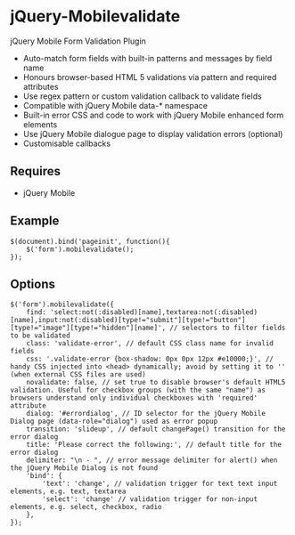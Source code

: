 jQuery-Mobilevalidate
=====================

jQuery Mobile Form Validation Plugin

* Auto-match form fields with built-in patterns and messages by field name
* Honours browser-based HTML 5 validations via pattern and required attributes
* Use regex pattern or custom validation callback to validate fields
* Compatible with jQuery Mobile data-* namespace
* Built-in error CSS and code to work with jQuery Mobile enhanced form elements
* Use jQuery Mobile dialogue page to display validation errors (optional)
* Customisable callbacks

Requires
--------

* jQuery Mobile

Example
-------

    $(document).bind('pageinit', function(){
        $('form').mobilevalidate();
    });

Options
-------

    $('form').mobilevalidate({
        find: 'select:not(:disabled)[name],textarea:not(:disabled)[name],input:not(:disabled)[type!="submit"][type!="button"][type!="image"][type!="hidden"][name]', // selectors to filter fields to be validated
        class: 'validate-error', // default CSS class name for invalid fields
        css: '.validate-error {box-shadow: 0px 0px 12px #e10000;}', // handy CSS injected into <head> dynamically; avoid by setting it to '' (when external CSS files are used)
        novalidate: false, // set true to disable browser's default HTML5 validation. Useful for checkbox groups (with the same "name") as browsers understand only individual checkboxes with 'required' attribute
        dialog: '#errordialog', // ID selector for the jQuery Mobile Dialog page (data-role="dialog") used as error popup
        transition: 'slideup', // default changePage() transition for the error dialog
        title: 'Please correct the following:', // default title for the error dialog
        delimiter: "\n - ", // error message delimiter for alert() when the jQuery Mobile Dialog is not found
        'bind': {
            'text': 'change', // validation trigger for text text input elements, e.g. text, textarea
            'select': 'change' // validation trigger for non-input elements, e.g. select, checkbox, radio
        },
    });
